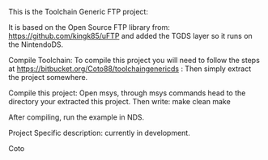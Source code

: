 This is the Toolchain Generic FTP project:

It is based on the Open Source FTP library from: https://github.com/kingk85/uFTP and added the TGDS layer so it runs on the NintendoDS.

Compile Toolchain: To compile this project you will need to follow the steps at https://bitbucket.org/Coto88/toolchaingenericds : Then simply extract the project somewhere.

Compile this project: Open msys, through msys commands head to the directory your extracted this project. Then write: make clean make

After compiling, run the example in NDS.

Project Specific description: 
currently in development.

Coto
